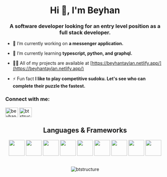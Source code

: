 <h1 align="center">Hi 👋, I'm Beyhan</h1>
<h3 align="center">A software developer looking for an entry level position as a full stack developer.</h3>


- 🔭 I’m currently working on **a messenger application.**

- 🌱 I’m currently learning **typescript, python, and graphql.**

- 👨‍💻 All of my projects are available at [https://beyhantaylan.netlify.app/](https://beyhantaylan.netlify.app/)

- ⚡ Fun fact **I like to play competitive sudoku. Let's see who can complete their puzzle the fastest.**

<h3 align="left">Connect with me:</h3>
<p align="left">
<a href="https://linkedin.com/in/beyhan-taylan" target="blank"><img align="center" src="https://raw.githubusercontent.com/rahuldkjain/github-profile-readme-generator/master/src/images/icons/Social/linked-in-alt.svg" alt="beyhan-taylan" height="30" width="40" /></a>
<a href="https://www.leetcode.com/btstructure97" target="blank"><img align="center" src="https://raw.githubusercontent.com/rahuldkjain/github-profile-readme-generator/master/src/images/icons/Social/leet-code.svg" alt="btstructure97" height="30" width="40" /></a>
</p>

<h2 align = "center"> Languages & Frameworks</h2>  
<div align = "center">
<img src="https://cdn.jsdelivr.net/gh/devicons/devicon/icons/javascript/javascript-original.svg" height=50 width=50 />
<img src="https://cdn.jsdelivr.net/gh/devicons/devicon/icons/html5/html5-original.svg" height=50 width=50  />
<img src="https://cdn.jsdelivr.net/gh/devicons/devicon/icons/css3/css3-original.svg"  height=50 width=50   />
<img src="https://cdn.jsdelivr.net/gh/devicons/devicon/icons/tailwindcss/tailwindcss-plain.svg" height=50 width=50  />
<img src="https://cdn.jsdelivr.net/gh/devicons/devicon/icons/react/react-original.svg" height=50 width=50  />
<img src="https://cdn.jsdelivr.net/gh/devicons/devicon/icons/ruby/ruby-original.svg" height=50 width=50  />
<img src="https://cdn.jsdelivr.net/gh/devicons/devicon/icons/rails/rails-plain.svg" height=50 width=50   />
<img src="https://cdn.jsdelivr.net/gh/devicons/devicon/icons/postgresql/postgresql-original.svg" height=50 width=50  />
<img src="https://cdn.jsdelivr.net/gh/devicons/devicon/icons/python/python-original.svg" height=50 width=50  />
</div>
<br />
<p align="center"><img align="center" src="https://github-readme-stats.vercel.app/api/top-langs?username=btstructure&show_icons=true&locale=en&layout=compact" alt="btstructure" /></p>


